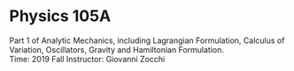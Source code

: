 # Physics 105A
Part 1 of Analytic Mechanics, including Lagrangian Formulation, Calculus of Variation, Oscillators, Gravity and Hamiltonian Formulation.\
Time: 2019 Fall
Instructor: Giovanni Zocchi
